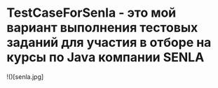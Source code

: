 # TestCaseForSenla - это мой вариант выполнения тестовых заданий для участия в отборе на курсы по Java компании SENLA
!()[senla.jpg]
